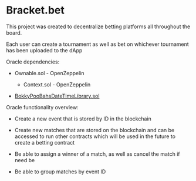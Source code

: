 # Bracket.bet

This project was created to decentralize betting platforms all throughout
the board.

Each user can create a tournament as well as bet on whichever tournament has been uploaded to the dApp

Oracle dependencies:

- Ownable.sol - OpenZeppelin
    - Context.sol - OpenZeppelin

- [BokkyPooBahsDateTimeLibrary.sol](https://github.com/bokkypoobah/BokkyPooBahsDateTimeLibrary/blob/master/contracts/TestDateTime.sol)

Oracle functionality overview:

- Create a new event that is stored by ID in the blockchain

- Create new matches that are stored on the blockchain and can be accessed to run other contracts
which will be used in the future to create a betting contract

- Be able to assign a winner of a match, as well as cancel the match if need be

- Be able to group matches by event ID